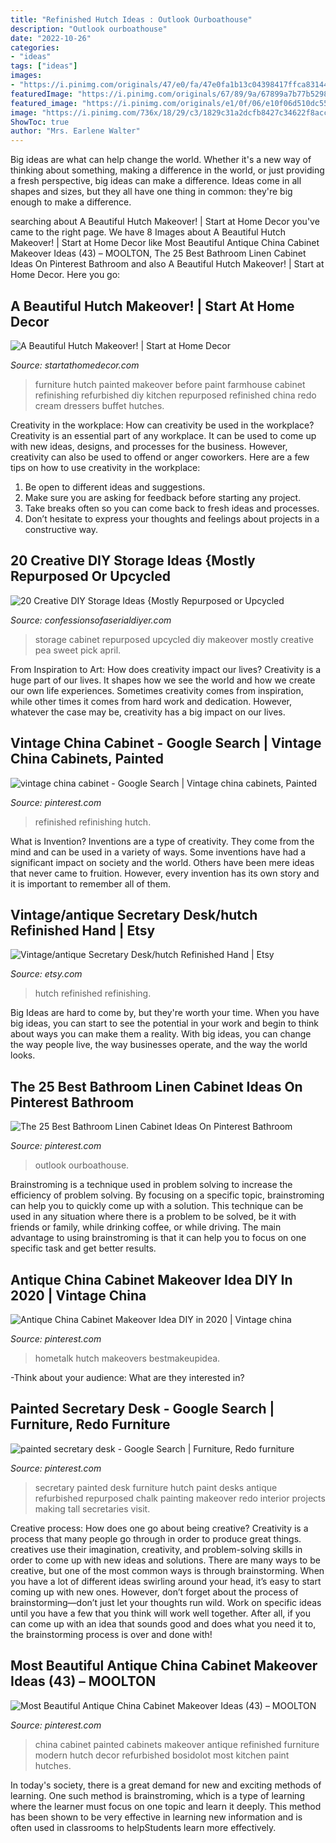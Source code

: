 ```yaml
---
title: "Refinished Hutch Ideas : Outlook Ourboathouse"
description: "Outlook ourboathouse"
date: "2022-10-26"
categories:
- "ideas"
tags: ["ideas"]
images:
- "https://i.pinimg.com/originals/47/e0/fa/47e0fa1b13c04398417ffca83144a84a.jpg"
featuredImage: "https://i.pinimg.com/originals/67/89/9a/67899a7b77b52983ca761f130b991362.jpg"
featured_image: "https://i.pinimg.com/originals/e1/0f/06/e10f06d510dc5522343ef6fb9404a7c6.jpg"
image: "https://i.pinimg.com/736x/18/29/c3/1829c31a2dcfb8427c34622f8accaf3e--hurricane-images-hurricane-sandy.jpg"
ShowToc: true
author: "Mrs. Earlene Walter"
---
```



Big ideas are what can help change the world. Whether it's a new way of thinking about something, making a difference in the world, or just providing a fresh perspective, big ideas can make a difference. Ideas come in all shapes and sizes, but they all have one thing in common: they're big enough to make a difference.

	

		
searching about A Beautiful Hutch Makeover! | Start at Home Decor you've came to the right page. We have 8 Images about A Beautiful Hutch Makeover! | Start at Home Decor like Most Beautiful Antique China Cabinet Makeover Ideas (43) – MOOLTON, The 25 Best Bathroom Linen Cabinet Ideas On Pinterest Bathroom and also A Beautiful Hutch Makeover! | Start at Home Decor. Here you go:
		
    
## A Beautiful Hutch Makeover! | Start At Home Decor

<img loading=lazy src="https://startathomedecor.com/wp-content/uploads/2014/12/hutchbefore.jpg" onerror="this.onerror=null;this.src='https://tse1.mm.bing.net/th?id=OIP.OFahjhEwe_yv6d1LSzrNYQHaHa&amp;pid=15.1';" alt="A Beautiful Hutch Makeover! | Start at Home Decor">

_Source: startathomedecor.com_

>furniture hutch painted makeover before paint farmhouse cabinet refinishing refurbished diy kitchen repurposed refinished china redo cream dressers buffet hutches. 

	

Creativity in the workplace: How can creativity be used in the workplace?
Creativity is an essential part of any workplace. It can be used to come up with new ideas, designs, and processes for the business. However, creativity can also be used to offend or anger coworkers. Here are a few tips on how to use creativity in the workplace: 
1. Be open to different ideas and suggestions.
2. Make sure you are asking for feedback before starting any project. 
3. Take breaks often so you can come back to fresh ideas and processes. 
4. Don’t hesitate to express your thoughts and feelings about projects in a constructive way.

    
## 20 Creative DIY Storage Ideas {Mostly Repurposed Or Upcycled

<img loading=lazy src="http://www.confessionsofaserialdiyer.com/wp-content/uploads/2016/08/Cabinet-After-5_thumb.jpg" onerror="this.onerror=null;this.src='https://tse1.mm.bing.net/th?id=OIP.LnfAUVkFCaFh-txe83d35QHaLK&amp;pid=15.1';" alt="20 Creative DIY Storage Ideas {Mostly Repurposed or Upcycled">

_Source: confessionsofaserialdiyer.com_

>storage cabinet repurposed upcycled diy makeover mostly creative pea sweet pick april. 

	

From Inspiration to Art: How does creativity impact our lives?
Creativity is a huge part of our lives. It shapes how we see the world and how we create our own life experiences. Sometimes creativity comes from inspiration, while other times it comes from hard work and dedication. However, whatever the case may be, creativity has a big impact on our lives.

    
## Vintage China Cabinet - Google Search | Vintage China Cabinets, Painted

<img loading=lazy src="https://i.pinimg.com/originals/67/89/9a/67899a7b77b52983ca761f130b991362.jpg" onerror="this.onerror=null;this.src='https://tse1.mm.bing.net/th?id=OIP.JJwcDuIVkqrTEfidLk6TlwHaLH&amp;pid=15.1';" alt="vintage china cabinet - Google Search | Vintage china cabinets, Painted">

_Source: pinterest.com_

>refinished refinishing hutch. 

	

What is Invention?
Inventions are a type of creativity. They come from the mind and can be used in a variety of ways. Some inventions have had a significant impact on society and the world. Others have been mere ideas that never came to fruition. However, every invention has its own story and it is important to remember all of them.

    
## Vintage/antique Secretary Desk/hutch Refinished Hand | Etsy

<img loading=lazy src="https://i.etsystatic.com/8674024/r/il/5b7f73/850139636/il_794xN.850139636_p6g8.jpg" onerror="this.onerror=null;this.src='https://tse3.mm.bing.net/th?id=OIP.Dzqjz9vv_IBUAAtVT7tYtwHaMD&amp;pid=15.1';" alt="Vintage/antique Secretary Desk/hutch Refinished Hand | Etsy">

_Source: etsy.com_

>hutch refinished refinishing. 

	

Big Ideas are hard to come by, but they're worth your time. When you have big ideas, you can start to see the potential in your work and begin to think about ways you can make them a reality. With big ideas, you can change the way people live, the way businesses operate, and the way the world looks.

    
## The 25 Best Bathroom Linen Cabinet Ideas On Pinterest Bathroom

<img loading=lazy src="https://i.pinimg.com/736x/18/29/c3/1829c31a2dcfb8427c34622f8accaf3e--hurricane-images-hurricane-sandy.jpg" onerror="this.onerror=null;this.src='https://tse4.mm.bing.net/th?id=OIP.dcPNS5rxznEcs9M-xXOL4QHaLh&amp;pid=15.1';" alt="The 25 Best Bathroom Linen Cabinet Ideas On Pinterest Bathroom">

_Source: pinterest.com_

>outlook ourboathouse. 

	

Brainstroming is a technique used in problem solving to increase the efficiency of problem solving. By focusing on a specific topic, brainstroming can help you to quickly come up with a solution. This technique can be used in any situation where there is a problem to be solved, be it with friends or family, while drinking coffee, or while driving. The main advantage to using brainstroming is that it can help you to focus on one specific task and get better results.

    
## Antique China Cabinet Makeover Idea DIY In 2020 | Vintage China

<img loading=lazy src="https://i.pinimg.com/originals/e1/0f/06/e10f06d510dc5522343ef6fb9404a7c6.jpg" onerror="this.onerror=null;this.src='https://tse3.mm.bing.net/th?id=OIP.9hTcwmHsO6lCboF8wXE-EAAAAA&amp;pid=15.1';" alt="Antique China Cabinet Makeover Idea DIY in 2020 | Vintage china">

_Source: pinterest.com_

>hometalk hutch makeovers bestmakeupidea. 

	

-Think about your audience: What are they interested in?

    
## Painted Secretary Desk - Google Search | Furniture, Redo Furniture

<img loading=lazy src="https://i.pinimg.com/originals/47/e0/fa/47e0fa1b13c04398417ffca83144a84a.jpg" onerror="this.onerror=null;this.src='https://tse4.mm.bing.net/th?id=OIP.fla_N8Y3ORlWNkrmgcMXaAHaJ3&amp;pid=15.1';" alt="painted secretary desk - Google Search | Furniture, Redo furniture">

_Source: pinterest.com_

>secretary painted desk furniture hutch paint desks antique refurbished repurposed chalk painting makeover redo interior projects making tall secretaries visit. 

	

Creative process: How does one go about being creative?
Creativity is a process that many people go through in order to produce great things. creatives use their imagination, creativity, and problem-solving skills in order to come up with new ideas and solutions. There are many ways to be creative, but one of the most common ways is through brainstorming. When you have a lot of different ideas swirling around your head, it’s easy to start coming up with new ones. However, don’t forget about the process of brainstorming—don’t just let your thoughts run wild. Work on specific ideas until you have a few that you think will work well together. After all, if you can come up with an idea that sounds good and does what you need it to, the brainstorming process is over and done with!

    
## Most Beautiful Antique China Cabinet Makeover Ideas (43) – MOOLTON

<img loading=lazy src="https://i.pinimg.com/736x/55/07/77/5507778d253c36188999b911e0575d2b.jpg" onerror="this.onerror=null;this.src='https://tse2.mm.bing.net/th?id=OIP.3ftgX0Nei1aFMeNWAyxXHQHaJ4&amp;pid=15.1';" alt="Most Beautiful Antique China Cabinet Makeover Ideas (43) – MOOLTON">

_Source: pinterest.com_

>china cabinet painted cabinets makeover antique refinished furniture modern hutch decor refurbished bosidolot most kitchen paint hutches. 

	

In today's society, there is a great demand for new and exciting methods of learning. One such method is brainstroming, which is a type of learning where the learner must focus on one topic and learn it deeply. This method has been shown to be very effective in learning new information and is often used in classrooms to helpStudents learn more effectively.

